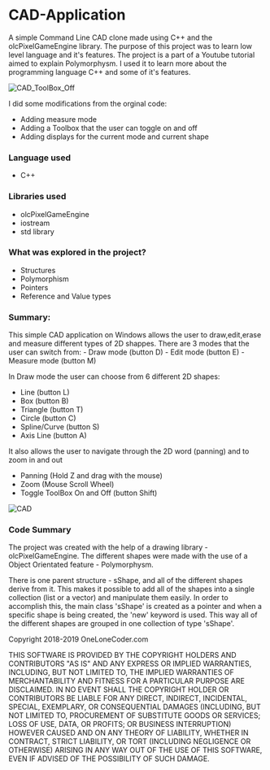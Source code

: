 # CAD-Application

A simple Command Line CAD clone made using C++ and the olcPixelGameEngine library. 
The purpose of this project was to learn low level language and it's features. 
The project is a part of a Youtube tutorial aimed to explain Polymorphysm.
I used it to learn more about the programming language C++ and some of it's features. 

![CAD_ToolBox_Off](https://user-images.githubusercontent.com/99598013/153961692-aff1ff30-cf25-438c-8157-920c4ec786e9.png)


I did some modifications from the orginal code: 

  - Adding measure mode
  - Adding a Toolbox that the user can toggle on and off 
  - Adding displays for the current mode and current shape

### Language used
  - C++

### Libraries used
  - olcPixelGameEngine
  - iostream
  - std library 

### What was explored in the project? 
  - Structures
  - Polymorphism
  - Pointers 
  - Reference and Value types

### Summary: 
This simple CAD application on Windows allows the user to draw,edit,erase and measure different types of 2D shappes.
  There are 3 modes that the user can switch from:
    - Draw mode (button D)
    - Edit mode (button E)
    - Measure mode (button M)
    
In Draw mode the user can choose from 6 different 2D shapes:
  - Line (button L)
  - Box  (button B)
  - Triangle  (button T)
  - Circle  (button C)
  - Spline/Curve  (button S)
  - Axis Line (button A)
 
 It also allows the user to navigate through the 2D word (panning) and to zoom in and out 
  - Panning (Hold Z and drag with the mouse)
  - Zoom (Mouse Scroll Wheel)
  - Toggle ToolBox On and Off (button Shift)


![CAD](https://user-images.githubusercontent.com/99598013/153961845-511cbe2a-1a9f-4860-bbbf-3db9e84729c4.png)


### Code Summary
The project was created with the help of a drawing library - olcPixelGameEngine. 
The different shapes were made with the use of a Object Orientated feature - Polymorphysm.

There is one parent structure - sShape, and all of the different shapes derive from it. 
This makes it possible to add all of the shapes into a single collection (list or a vector) and manipulate them easily. 
In order to accomplish this, the main class 'sShape' is created as a pointer and when a specific shape is being created, the 'new' keyword is used.
This way all of the different shapes are grouped in one collection of type 'sShape'. 



  Copyright 2018-2019 OneLoneCoder.com

  THIS SOFTWARE IS PROVIDED BY THE COPYRIGHT HOLDERS AND CONTRIBUTORS
  "AS IS" AND ANY EXPRESS OR IMPLIED WARRANTIES, INCLUDING, BUT NOT
	LIMITED TO, THE IMPLIED WARRANTIES OF MERCHANTABILITY AND FITNESS FOR
	A PARTICULAR PURPOSE ARE DISCLAIMED. IN NO EVENT SHALL THE COPYRIGHT
	HOLDER OR CONTRIBUTORS BE LIABLE FOR ANY DIRECT, INDIRECT, INCIDENTAL,
	SPECIAL, EXEMPLARY, OR CONSEQUENTIAL DAMAGES (INCLUDING, BUT NOT
	LIMITED TO, PROCUREMENT OF SUBSTITUTE GOODS OR SERVICES; LOSS OF USE,
	DATA, OR PROFITS; OR BUSINESS INTERRUPTION) HOWEVER CAUSED AND ON ANY
	THEORY OF LIABILITY, WHETHER IN CONTRACT, STRICT LIABILITY, OR TORT
	(INCLUDING NEGLIGENCE OR OTHERWISE) ARISING IN ANY WAY OUT OF THE USE
	OF THIS SOFTWARE, EVEN IF ADVISED OF THE POSSIBILITY OF SUCH DAMAGE.
